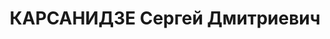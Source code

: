 ---
title: КАРСАНИДЗЕ Сергей Дмитриевич
description: "Род. в 1895, Хонский (Цулукидзевский) район, с. Матходжи. Род занятий:\
  \ до ареста - секретарь Телавского РК КП (б) Грузии. \n  Осужден Тройкой при НКВД\
  \ ГССР 04.12.1937. Мера наказания: расстрел с конфискацией личного имущества"
---